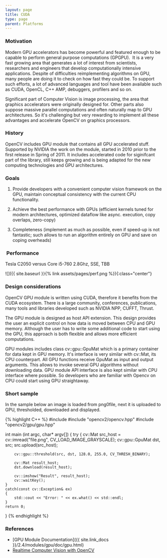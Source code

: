 ```yaml
---
layout: page
title: CUDA
type: page
parent: Platforms
---
```

### Motivation

Modern GPU accelerators has become powerful and featured enough to be capable to perform general purpose computations (GPGPU).  It is a very fast growing area that generates a lot of interest from scientists, researchers and engineers that develop computationally intensive applications. Despite of difficulties reimplementing algorithms on GPU, many people are doing it to check on how fast they could be. To support such efforts, a lot of advanced languages and tool have been available such as CUDA, OpenCL, C++ AMP, debuggers, profilers and so on.

Significant part of Computer Vision is image processing, the area that graphics accelerators were originally designed for. Other parts also suppose massive parallel computations and often naturally map to GPU architectures. So it's challenging but very rewarding to implement all these advantages and accelerate OpenCV on graphics processors.


### History

OpenCV includes GPU module that contains all GPU accelerated stuff. Supported by NVIDIA the work on the module, started in 2010 prior to the first release in Spring of 2011\. It includes accelerated code for siginifcant part of the library, still keeps growing and is being adapted for the new computing technologies and GPU architectures.


### Goals

1. Provide developers with a convenient computer vision framework on the GPU, maintain conceptual consistency with the current CPU functionality.

2. Achieve the best performance with GPUs (efficient kernels tuned for modern architectures, optimized dataflow like async. execution, copy overlaps, zero-copy)

3. Completeness (implement as much as possible, even if speed-up is not fantastic; such allows to run an algorithm entirely on GPU and save on coping overheads)


###  Performance

Tesla C2050 versus Core i5-760 2.8Ghz, SSE, TBB

![]({{ site.baseurl }}{% link assets/pages/perf.png %}){:class="center"}


### Design considerations

OpenCV GPU module is written using CUDA, therefore it benefits from the CUDA ecosystem. There is a large community, conferences, publications, many tools and libraries developed such as NVIDIA NPP, CUFFT, Thrust.

The GPU module is designed as host API extension. This design provides the user an explicit control on how data is moved between CPU and GPU memory. Although the user has to write some additional code to start using the GPU, this approach is both flexible and allows more efficient computations.

GPU modules includes class cv::gpu::GpuMat which is a primary container for data kept in GPU memory. It's interface is very similar with cv::Mat, its CPU counterpart. All GPU functions receive GpuMat as input and output arguments. This allows to invoke several GPU algorithms without downloading data. GPU module API interface is also kept similar with CPU interface where possible. So developers who are familiar with Opencv on CPU could start using GPU straightaway.


### Short sample

In the sample below an image is loaded from png0file, next it is uploaded to GPU, thresholded, downloaded and displayed.

{% highlight C++ %}
#include <iostream>
#include "opencv2/opencv.hpp"
#include "opencv2/gpu/gpu.hpp"

int main (int argc, char* argv[])
{
    try
    {
        cv::Mat src_host = cv::imread("file.png", CV_LOAD_IMAGE_GRAYSCALE);
        cv::gpu::GpuMat dst, src;
        src.upload(src_host);

        cv::gpu::threshold(src, dst, 128.0, 255.0, CV_THRESH_BINARY);

        cv::Mat result_host;
        dst.download(result_host);

        cv::imshow("Result", result_host);
        cv::waitKey();
    }
    catch(const cv::Exception& ex)
    {
        std::cout << "Error: " << ex.what() << std::endl;
    }
    return 0;
}
{% endhighlight %}


### References

*   [GPU Module Documentation]({{ site.link_docs }}/2.4/modules/gpu/doc/gpu.html)
*   [Realtime Computer Vision with OpenCV](http://queue.acm.org/detail.cfm?id=2206309 "Realtime Computer Vision with OpenCV")
